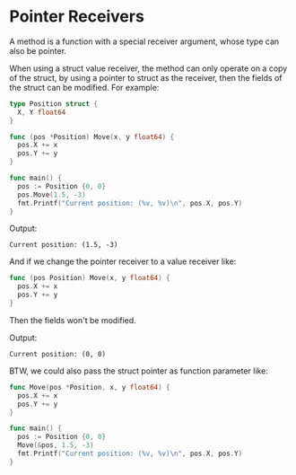 # Pointer Receivers

A method is a function with a special receiver argument, whose type can also be pointer.

When using a struct value receiver, the method can only operate on a copy of the struct, by using a pointer to struct as the receiver, then the fields of the struct can be modified. For example:

```go
type Position struct {
  X, Y float64
}

func (pos *Position) Move(x, y float64) {
  pos.X += x
  pos.Y += y
}

func main() {
  pos := Position {0, 0}
  pos.Move(1.5, -3)
  fmt.Printf("Current position: (%v, %v)\n", pos.X, pos.Y)
}
```

Output:

```
Current position: (1.5, -3)
```

And if we change the pointer receiver to a value receiver like:

```go
func (pos Position) Move(x, y float64) {
  pos.X += x
  pos.Y += y
}
```

Then the fields won't be modified.

Output:

```
Current position: (0, 0)
```

BTW, we could also pass the struct pointer as function parameter like:

```go
func Move(pos *Position, x, y float64) {
  pos.X += x
  pos.Y += y
}

func main() {
  pos := Position {0, 0}
  Move(&pos, 1.5, -3)
  fmt.Printf("Current position: (%v, %v)\n", pos.X, pos.Y)
}
```
